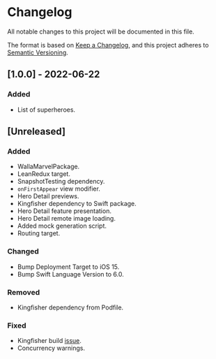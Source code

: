 # Changelog

All notable changes to this project will be documented in this file.

The format is based on [Keep a Changelog](https://keepachangelog.com/en/1.1.0/),
and this project adheres to [Semantic Versioning](https://semver.org/spec/v2.0.0.html).

## [1.0.0] - 2022-06-22

### Added

- List of superheroes.

## [Unreleased]

### Added

- WallaMarvelPackage.
- LeanRedux target.
- SnapshotTesting dependency.
- `onFirstAppear` view modifier.
- Hero Detail previews.
- Kingfisher dependency to Swift package.
- Hero Detail feature presentation.
- Hero Detail remote image loading.
- Added mock generation script.
- Routing target.

### Changed

- Bump Deployment Target to iOS 15.
- Bump Swift Language Version to 6.0.

### Removed

- Kingfisher dependency from Podfile.

### Fixed

- Kingfisher build [issue](https://github.com/onevcat/Kingfisher/issues/2052).
- Concurrency warnings.
